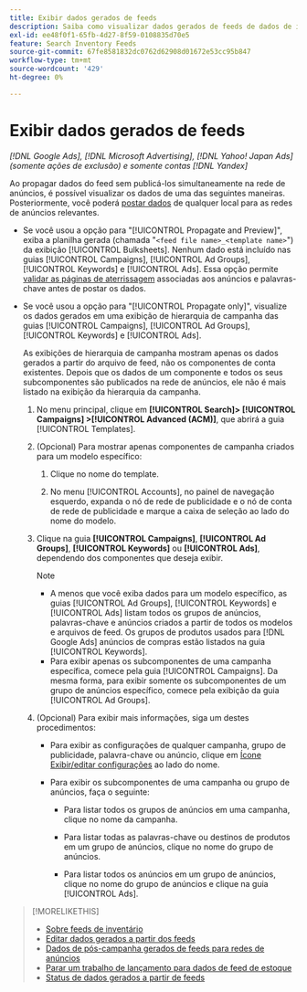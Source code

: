 ```yaml
---
title: Exibir dados gerados de feeds
description: Saiba como visualizar dados gerados de feeds de dados de inventário.
exl-id: ee48f0f1-65fb-4d27-8f59-0108835d70e5
feature: Search Inventory Feeds
source-git-commit: 67fe8581832dc0762d62908d01672e53cc95b847
workflow-type: tm+mt
source-wordcount: '429'
ht-degree: 0%

---
```


# Exibir dados gerados de feeds

*[!DNL Google Ads], [!DNL Microsoft Advertising], [!DNL Yahoo! Japan Ads] (somente ações de exclusão) e somente contas [!DNL Yandex]*

Ao propagar dados do feed sem publicá-los simultaneamente na rede de anúncios, é possível visualizar os dados de uma das seguintes maneiras. Posteriormente, você poderá [postar dados](propagated-data-post.md) de qualquer local para as redes de anúncios relevantes.

* Se você usou a opção para &quot;[!UICONTROL Propagate and Preview]&quot;, exiba a planilha gerada (chamada &quot;`<feed file name>_<template name>`&quot;) da exibição [!UICONTROL Bulksheets]. Nenhum dado está incluído nas guias [!UICONTROL Campaigns], [!UICONTROL Ad Groups], [!UICONTROL Keywords] e [!UICONTROL Ads]. Essa opção permite [validar as páginas de aterrissagem](/help/search-social-commerce/campaign-management/bulksheets/bulksheet-validate-landing-pages.md) associadas aos anúncios e palavras-chave antes de postar os dados.

* Se você usou a opção para &quot;[!UICONTROL Propagate only]&quot;, visualize os dados gerados em uma exibição de hierarquia de campanha das guias [!UICONTROL Campaigns], [!UICONTROL Ad Groups], [!UICONTROL Keywords] e [!UICONTROL Ads].

  As exibições de hierarquia de campanha mostram apenas os dados gerados a partir do arquivo de feed, não os componentes de conta existentes. Depois que os dados de um componente e todos os seus subcomponentes são publicados na rede de anúncios, ele não é mais listado na exibição da hierarquia da campanha.

   1. No menu principal, clique em **[!UICONTROL Search]> [!UICONTROL Campaigns] >[!UICONTROL Advanced (ACM)]**, que abrirá a guia [!UICONTROL Templates].

   1. (Opcional) Para mostrar apenas componentes de campanha criados para um modelo específico:

      1. Clique no nome do template.

      1. No menu [!UICONTROL Accounts], no painel de navegação esquerdo, expanda o nó de rede de publicidade e o nó de conta de rede de publicidade e marque a caixa de seleção ao lado do nome do modelo.

   1. Clique na guia **[!UICONTROL Campaigns]**, **[!UICONTROL Ad Groups]**, **[!UICONTROL Keywords]** ou **[!UICONTROL Ads]**, dependendo dos componentes que deseja exibir.

      >[!NOTE]
      >
      >* A menos que você exiba dados para um modelo específico, as guias [!UICONTROL Ad Groups], [!UICONTROL Keywords] e [!UICONTROL Ads] listam todos os grupos de anúncios, palavras-chave e anúncios criados a partir de todos os modelos e arquivos de feed. Os grupos de produtos usados para [!DNL Google Ads] anúncios de compras estão listados na guia [!UICONTROL Keywords].
      >* Para exibir apenas os subcomponentes de uma campanha específica, comece pela guia [!UICONTROL Campaigns]. Da mesma forma, para exibir somente os subcomponentes de um grupo de anúncios específico, comece pela exibição da guia [!UICONTROL Ad Groups].

   1. (Opcional) Para exibir mais informações, siga um destes procedimentos:

      * Para exibir as configurações de qualquer campanha, grupo de publicidade, palavra-chave ou anúncio, clique em [Ícone Exibir/editar configurações](/help/search-social-commerce/assets/settings.png "Ícone Exibir/editar configurações") ao lado do nome.

      * Para exibir os subcomponentes de uma campanha ou grupo de anúncios, faça o seguinte:

         * Para listar todos os grupos de anúncios em uma campanha, clique no nome da campanha.

         * Para listar todas as palavras-chave ou destinos de produtos em um grupo de anúncios, clique no nome do grupo de anúncios.

         * Para listar todos os anúncios em um grupo de anúncios, clique no nome do grupo de anúncios e clique na guia [!UICONTROL Ads].

>[!MORELIKETHIS]
>
>* [Sobre feeds de inventário](inventory-feeds-about.md)
>* [Editar dados gerados a partir dos feeds](propagated-data-edit.md)
>* [Dados de pós-campanha gerados de feeds para redes de anúncios](propagated-data-post.md)
>* [Parar um trabalho de lançamento para dados de feed de estoque](stop-job.md)
>* [Status de dados gerados a partir de feeds](propagated-data-status.md)
